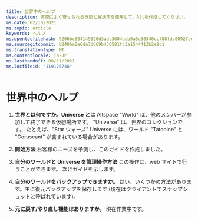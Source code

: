 ```yaml
---
title: 世界中のヘルプ
description: 実際によく寄せられる質問と解決策を使用して、Altを作成してください。
ms.date: 02/10/2021
ms.topic: article
keywords: ヘルプ
ms.openlocfilehash: 9206bc604149520d3adc3604aab9a5d38340ccf88fdc00927edc62d10d671966
ms.sourcegitcommit: b248ba2a6da7d669b430581fc3a1544413b2e9c1
ms.translationtype: MT
ms.contentlocale: ja-JP
ms.lasthandoff: 08/11/2021
ms.locfileid: "119126746"
---
```

# <a name="world-building-help"></a>世界中のヘルプ

1. **世界とは何ですか。Universe とは**
Altspace "World" は、他のメンバーが参加して終了できる仮想場所です。 "Universe" は、世界のコレクションです。 たとえば、"Star ウォーズ" Universe には、ワールド "Tatooine" と "Coruscant" が含まれている場合があります。

2. **開始方法**
お客様のニーズを予測し、このガイドを作成しました。

3. **自分のワールドと Universe を管理操作方法**
この操作は、web サイトで行うことができます。 次にガイドを示します。 

4. **自分のワールドをバックアップできますか。**
はい、いくつかの方法があります。主に復元バックアップを保存します (現在はクライアントでスナップショットと呼ばれています)。

5. **元に戻す/やり直し機能はありますか。**
現在作業中です。